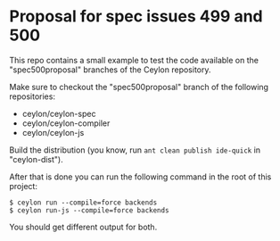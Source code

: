 # Proposal for spec issues 499 and 500

This repo contains a small example to test the code available on the "spec500proposal" branches of the Ceylon repository.

Make sure to checkout the "spec500proposal" branch of the following repositories:

 - ceylon/ceylon-spec
 - ceylon/ceylon-compiler
 - ceylon/ceylon-js

Build the distribution (you know, run `ant clean publish ide-quick` in "ceylon-dist").

After that is done you can run the following command in the root of this project:

    $ ceylon run --compile=force backends
    $ ceylon run-js --compile=force backends

You should get different output for both.
